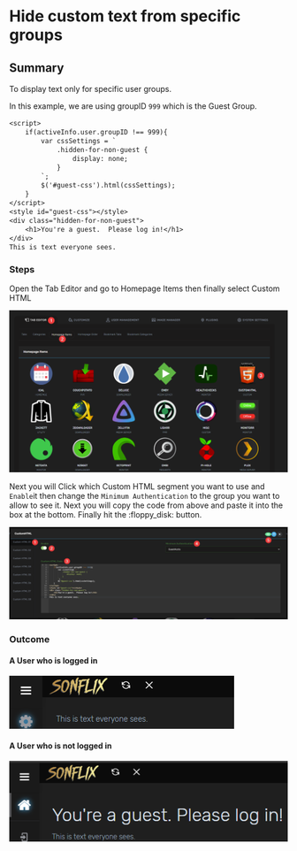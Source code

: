 # Hide custom text from specific groups

## Summary

To display text only for specific user groups.

In this example, we are using groupID `999` which is the Guest Group.

```
<script>
    if(activeInfo.user.groupID !== 999){
        var cssSettings = `
            .hidden-for-non-guest {
                display: none;
            }
        `;
        $('#guest-css').html(cssSettings);
    }
</script>
<style id="guest-css"></style>
<div class="hidden-for-non-guest">
    <h1>You're a guest.  Please log in!</h1>
</div>
This is text everyone sees.
```

### Steps

Open the Tab Editor and go to Homepage Items then finally select Custom HTML

![](<../.gitbook/assets/image (4).png>)

Next you will Click which Custom HTML segment you want to use and `Enable`it then change the `Minimum Authentication` to the group you want to allow to see it.  Next you will copy the code from above and paste it into the box at the bottom.  Finally hit the :floppy\_disk: button.

![](<../.gitbook/assets/image (5).png>)

### Outcome

#### A User who is logged in

![](<../.gitbook/assets/image (6).png>)

#### A User who is not logged in

![](<../.gitbook/assets/image (7).png>)
